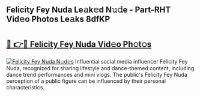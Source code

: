 ## Felicity Fey Nuda Le𝚊k𝚎d N𝚞𝚍e - Part-RHT Vid𝚎o Photos Le𝚊ks 8dfKP

# <h2><a href="http://fbea864.evod.top/?m=Felicity+Fey+Nuda">🔗 👉🔴 Felicity Fey Nuda Vid𝚎o Ph𝚘t𝚘s</a></h2>

[![Felicity Fey Nuda N𝚞d𝚎s](https://i.imgur.com/8V9OHl7.gif)](http://fbea864.evod.top/?m=Felicity+Fey+Nuda)
Influential social media influencer Felicity Fey Nuda, recognized for sharing lifestyle and dance-themed content, including dance trend performances and mini vlogs. The public's Felicity Fey Nuda perception of a public figure can be influenced by their personal characteristics. 

